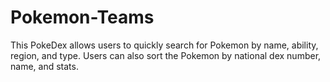 # Pokemon-Teams

This PokeDex allows users to quickly search for Pokemon by name, ability, region, and type. Users can also sort the Pokemon by national dex number, name, and stats.
